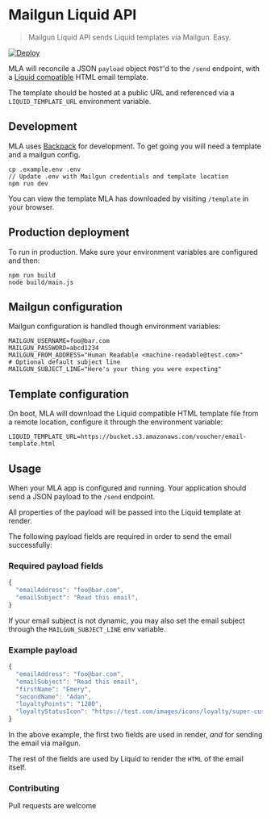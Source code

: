 # Mailgun Liquid API

> Mailgun Liquid API sends Liquid templates via Mailgun. Easy.

[![Deploy](https://www.herokucdn.com/deploy/button.svg)](https://heroku.com/deploy?template=https://github.com/shortlist-digital/mailgun-liquid-api)

MLA will reconcile a JSON `payload` object `POST`'d to the `/send` endpoint, with a [Liquid compatible](http://shopify.github.io/liquid/basics/introduction/) HTML email template.

The template should be hosted at a public URL and referenced via a `LIQUID_TEMPLATE_URL` environment variable.

## Development

MLA uses [Backpack](github.com/jaredpalmer/backpack) for development. To get going you will need a template and a mailgun config.

```
cp .example.env .env
// Update .env with Mailgun credentials and template location
npm run dev
```

You can view the template MLA has downloaded by visiting `/template` in your browser.

## Production deployment

To run in production. Make sure your environment variables are configured and then:

```
npm run build
node build/main.js
```

## Mailgun configuration

Mailgun configuration is handled though  environment variables:

```env
MAILGUN_USERNAME=foo@bar.com
MAILGUN_PASSWORD=abcd1234
MAILGUN_FROM_ADDRESS="Human Readable <machine-readable@test.com>"
# Optional default subject line
MAILGUN_SUBJECT_LINE="Here's your thing you were expecting"
```

## Template configuration

On boot, MLA will download the Liquid compatible HTML template file from a remote location, configure it through the environment variable:

```env
LIQUID_TEMPLATE_URL=https://bucket.s3.amazonaws.com/voucher/email-template.html
```

## Usage

When your MLA app is configured and running. Your application should send a JSON payload to the `/send` endpoint.

All properties of the payload will be passed into the Liquid template at render.

The following payload fields are required in order to send the email successfully:

### Required payload fields

```js
{
  "emailAddress": "foo@bar.com",
  "emailSubject": "Read this email",
}
```

If your email subject is not dynamic, you may also set the email subject through the `MAILGUN_SUBJECT_LINE` env variable.

### Example payload

```js
{
  "emailAddress": "foo@bar.com",
  "emailSubject": "Read this email",
  "firstName": "Emery",
  "secondName": "Adan",
  "loyaltyPoints": "1200",
  "loyaltyStatusIcon": "https://test.com/images/icons/loyalty/super-custom.jpg"
}
```

In the above example, the first two fields are used in render, *and* for sending the email via mailgun.

The rest of the fields are used by Liquid to render the `HTML` of the email itself.

### Contributing

Pull requests are welcome


